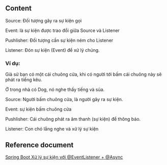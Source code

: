 ## Content

Source: Đối tượng gây ra sự kiện gọi

Event: là sự kiện được trao đổi giữa Source và Listener

Pushlisher: Đối tượng cần sự kiện ném cho Listener

Listener: Đón sự kiện (Event) để xử lý chúng.

### Ví dụ:

Giả sử bạn có một cái chuông cửa, khi có người tới bấm cái chuông này sẽ phát ra tiếng kêu.

Ở trong nhà có Dog, nó nghe thấy tiếng và sủa.

Source: Người bấm chuông cửa, là người gây ra sự kiện.

Event: sự kiện bấm chuông cửa

Pushlisher: Cái chuông phát ra âm thanh (sự kiện) để thông báo.

Listener: Con chó lắng nghe và xử lý sự kiện

## Reference document

[Spring Boot Xử lý sự kiện với @EventListener + @Async](https://viblo.asia/p/spring-boot-xu-ly-su-kien-voi-eventlistener-async-djeZ1bXglWz) 
